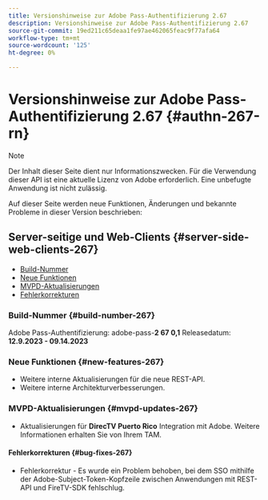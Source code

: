 ```yaml
---
title: Versionshinweise zur Adobe Pass-Authentifizierung 2.67
description: Versionshinweise zur Adobe Pass-Authentifizierung 2.67
source-git-commit: 19ed211c65deaa1fe97ae462065feac9f77afa64
workflow-type: tm+mt
source-wordcount: '125'
ht-degree: 0%

---
```


# Versionshinweise zur Adobe Pass-Authentifizierung 2.67 {#authn-267-rn}

>[!NOTE]
>
>Der Inhalt dieser Seite dient nur Informationszwecken. Für die Verwendung dieser API ist eine aktuelle Lizenz von Adobe erforderlich. Eine unbefugte Anwendung ist nicht zulässig.

Auf dieser Seite werden neue Funktionen, Änderungen und bekannte Probleme in dieser Version beschrieben:

## Server-seitige und Web-Clients {#server-side-web-clients-267}

* [Build-Nummer](#build-number-267)
* [Neue Funktionen](#new-features-267)
* [MVPD-Aktualisierungen](#mvpd-updates-267)
* [Fehlerkorrekturen](#bug-fixes-267)

### Build-Nummer {#build-number-267}

Adobe Pass-Authentifizierung: adobe-pass-**2 67 0,1**
Releasedatum: **12.9.2023 - 09.14.2023**

### Neue Funktionen {#new-features-267}

* Weitere interne Aktualisierungen für die neue REST-API.
* Weitere interne Architekturverbesserungen.

### MVPD-Aktualisierungen {#mvpd-updates-267}

* Aktualisierungen für **DirecTV Puerto Rico** Integration mit Adobe. Weitere Informationen erhalten Sie von Ihrem TAM.

#### Fehlerkorrekturen {#bug-fixes-267}

* Fehlerkorrektur - Es wurde ein Problem behoben, bei dem SSO mithilfe der Adobe-Subject-Token-Kopfzeile zwischen Anwendungen mit REST-API und FireTV-SDK fehlschlug.
